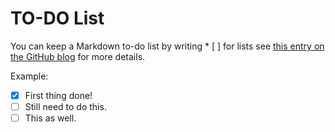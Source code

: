 # TO-DO List

You can keep a Markdown to-do list by writing \* \[ \] for lists see [this entry on the GitHub blog](https://blog.github.com/2014-04-28-task-lists-in-all-markdown-documents/) for more details.

Example:
* [x] First thing done!
* [ ] Still need to do this.
* [ ] This as well.
